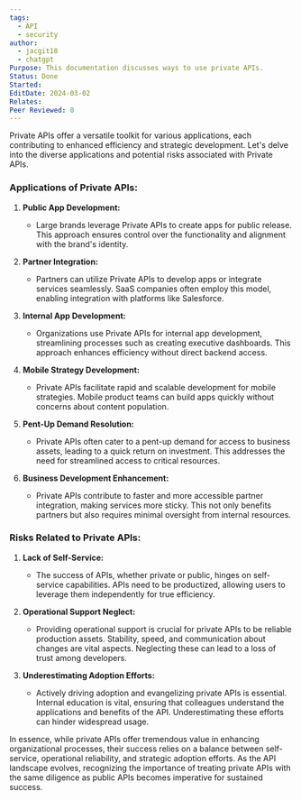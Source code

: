 ```yaml
---
tags:
  - API
  - security
author:
  - jacgit18
  - chatgpt
Purpose: This documentation discusses ways to use private APIs.
Status: Done
Started: 
EditDate: 2024-03-02
Relates: 
Peer Reviewed: 0
---
```

Private APIs offer a versatile toolkit for various applications, each contributing to enhanced efficiency and strategic development. Let's delve into the diverse applications and potential risks associated with Private APIs.

### Applications of Private APIs:

1. **Public App Development:**
   - Large brands leverage Private APIs to create apps for public release. This approach ensures control over the functionality and alignment with the brand's identity.

2. **Partner Integration:**
   - Partners can utilize Private APIs to develop apps or integrate services seamlessly. SaaS companies often employ this model, enabling integration with platforms like Salesforce.

3. **Internal App Development:**
   - Organizations use Private APIs for internal app development, streamlining processes such as creating executive dashboards. This approach enhances efficiency without direct backend access.

4. **Mobile Strategy Development:**
   - Private APIs facilitate rapid and scalable development for mobile strategies. Mobile product teams can build apps quickly without concerns about content population.

5. **Pent-Up Demand Resolution:**
   - Private APIs often cater to a pent-up demand for access to business assets, leading to a quick return on investment. This addresses the need for streamlined access to critical resources.

6. **Business Development Enhancement:**
   - Private APIs contribute to faster and more accessible partner integration, making services more sticky. This not only benefits partners but also requires minimal oversight from internal resources.

### Risks Related to Private APIs:

1. **Lack of Self-Service:**
   - The success of APIs, whether private or public, hinges on self-service capabilities. APIs need to be productized, allowing users to leverage them independently for true efficiency.

2. **Operational Support Neglect:**
   - Providing operational support is crucial for private APIs to be reliable production assets. Stability, speed, and communication about changes are vital aspects. Neglecting these can lead to a loss of trust among developers.

3. **Underestimating Adoption Efforts:**
   - Actively driving adoption and evangelizing private APIs is essential. Internal education is vital, ensuring that colleagues understand the applications and benefits of the API. Underestimating these efforts can hinder widespread usage.

In essence, while private APIs offer tremendous value in enhancing organizational processes, their success relies on a balance between self-service, operational reliability, and strategic adoption efforts. As the API landscape evolves, recognizing the importance of treating private APIs with the same diligence as public APIs becomes imperative for sustained success. 